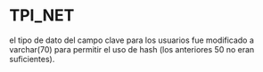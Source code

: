 # TPI_NET

el tipo de dato del campo clave para los usuarios fue modificado a varchar(70) para permitir el uso de hash (los anteriores 50 no eran suficientes).

